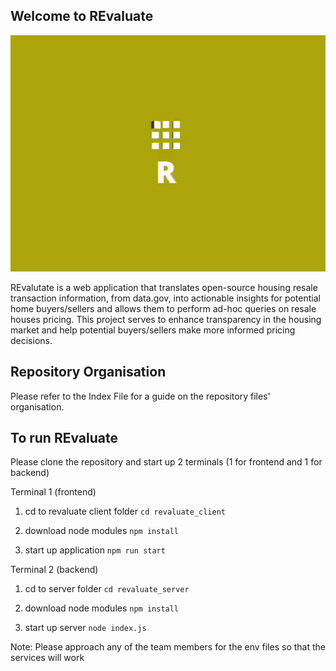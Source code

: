## Welcome to REvaluate

![Alt Text](https://github.com/RishJohn14/HousingInfo/blob/staging/readme_gif.gif)

REvalutate is a web application that translates open-source housing resale transaction information, from data.gov, into actionable insights for potential home buyers/sellers and allows them to perform ad-hoc queries on resale houses pricing. This project serves to enhance transparency in the housing market and help potential buyers/sellers make more informed pricing decisions.

## Repository Organisation
Please refer to the Index File for a guide on the repository files' organisation.

## To run REvaluate
Please clone the repository and start up 2 terminals (1 for frontend and 1 for backend)

Terminal 1 (frontend)
1. cd to revaluate client folder
``` cd revaluate_client ```

2. download node modules
``` npm install ```

3. start up application
``` npm run start ```

Terminal 2 (backend)
1. cd to server folder
``` cd revaluate_server ```

2. download node modules
``` npm install ```

3. start up server
``` node index.js ```

Note: Please approach any of the team members for the env files so that the services will work
